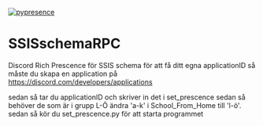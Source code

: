 [![pypresence](https://img.shields.io/badge/using-pypresence-00bb88.svg?style=for-the-badge&logo=discord&logoWidth=20)](https://github.com/qwertyquerty/pypresence)

# SSISschemaRPC
Discord Rich Prescence för SSIS schema
för att få ditt egna applicationID så måste du skapa en application på
https://discord.com/developers/applications

sedan så tar du applicationID och skriver in det i set_prescence 
sedan så behöver de som är i grupp L-Ö ändra 'a-k' i School_From_Home till 'l-ö'. sedan så kör du set_prescence.py för att starta programmet
